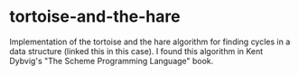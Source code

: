 # tortoise-and-the-hare
Implementation of the tortoise and the hare algorithm for finding cycles in a data structure (linked this in this case).  I found this algorithm in Kent Dybvig's "The Scheme Programming Language" book.
